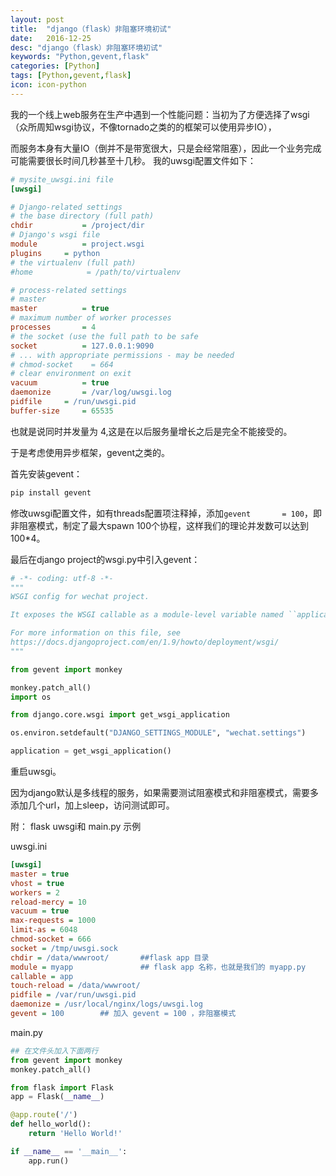 ```yaml
---
layout: post
title:  "django（flask）非阻塞环境初试"
date:   2016-12-25
desc: "django（flask）非阻塞环境初试"
keywords: "Python,gevent,flask"
categories: [Python]
tags: [Python,gevent,flask]
icon: icon-python
---
```


我的一个线上web服务在生产中遇到一个性能问题：当初为了方便选择了wsgi（众所周知wsgi协议，不像tornado之类的的框架可以使用异步IO），

而服务本身有大量IO（倒并不是带宽很大，只是会经常阻塞），因此一个业务完成可能需要很长时间几秒甚至十几秒。
我的uwsgi配置文件如下：

``` ini
# mysite_uwsgi.ini file
[uwsgi]

# Django-related settings
# the base directory (full path)
chdir           = /project/dir
# Django's wsgi file
module          = project.wsgi
plugins     = python
# the virtualenv (full path)
#home            = /path/to/virtualenv

# process-related settings
# master
master          = true
# maximum number of worker processes
processes       = 4
# the socket (use the full path to be safe
socket          = 127.0.0.1:9090
# ... with appropriate permissions - may be needed
# chmod-socket    = 664
# clear environment on exit
vacuum          = true
daemonize       = /var/log/uwsgi.log
pidfile     = /run/uwsgi.pid
buffer-size     = 65535
```

也就是说同时并发量为 4,这是在以后服务量增长之后是完全不能接受的。

于是考虑使用异步框架，gevent之类的。

首先安装gevent：

``` bash
pip install gevent
```

修改uwsgi配置文件，如有threads配置项注释掉，添加`gevent       = 100`，即非阻塞模式，制定了最大spawn 100个协程，这样我们的理论并发数可以达到 100*4。

最后在django project的wsgi.py中引入gevent：

``` python
# -*- coding: utf-8 -*-
"""
WSGI config for wechat project.

It exposes the WSGI callable as a module-level variable named ``application``.

For more information on this file, see
https://docs.djangoproject.com/en/1.9/howto/deployment/wsgi/
"""

from gevent import monkey

monkey.patch_all()
import os

from django.core.wsgi import get_wsgi_application

os.environ.setdefault("DJANGO_SETTINGS_MODULE", "wechat.settings")

application = get_wsgi_application()
```

重启uwsgi。

因为django默认是多线程的服务，如果需要测试阻塞模式和非阻塞模式，需要多添加几个url，加上sleep，访问测试即可。


附： flask uwsgi和 main.py 示例

uwsgi.ini

``` ini
[uwsgi]
master = true
vhost = true
workers = 2
reload-mercy = 10
vacuum = true
max-requests = 1000
limit-as = 6048
chmod-socket = 666
socket = /tmp/uwsgi.sock
chdir = /data/wwwroot/       ##flask app 目录
module = myapp               ## flask app 名称，也就是我们的 myapp.py
callable = app
touch-reload = /data/wwwroot/
pidfile = /var/run/uwsgi.pid
daemonize = /usr/local/nginx/logs/uwsgi.log
gevent = 100        ## 加入 gevent = 100 ，非阻塞模式
```

main.py

``` python
## 在文件头加入下面两行
from gevent import monkey
monkey.patch_all()

from flask import Flask
app = Flask(__name__)

@app.route('/')
def hello_world():
    return 'Hello World!'

if __name__ == '__main__':
    app.run()
```
